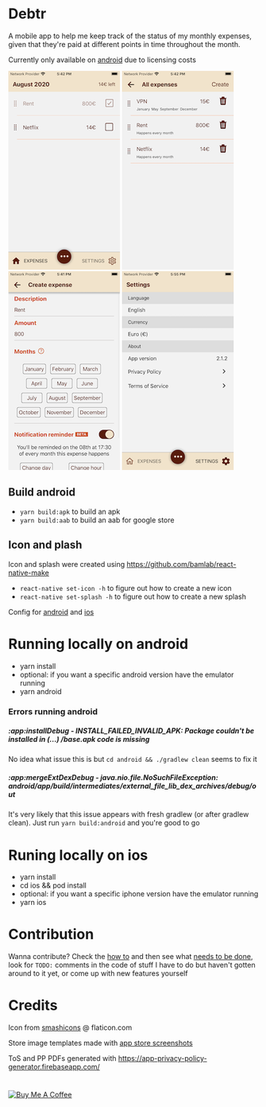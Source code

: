 # Debtr

A mobile app to help me keep track of the status of my monthly expenses, given that they're paid at different points in time throughout the month.

Currently only available on [android](https://play.google.com/store/apps/details?id=com.debtr) due to licensing costs

![app screenshot](screenshots/1.png)
![app screenshot](screenshots/2.png)
![app screenshot](screenshots/3.png)
![app screenshot](screenshots/4.png)

## Build android

- `yarn build:apk` to build an apk
- `yarn build:aab` to build an aab for google store

## Icon and plash

Icon and splash were created using https://github.com/bamlab/react-native-make

- `react-native set-icon -h` to figure out how to create a new icon
- `react-native set-splash -h` to figure out how to create a new splash

Config for [android](https://github.com/crazycodeboy/react-native-splash-screen) and [ios](https://medium.com/@appstud/add-a-splash-screen-to-a-react-native-app-810492e773f9)

# Running locally on android

- yarn install
- optional: if you want a specific android version have the emulator running
- yarn android

### Errors running android

##### :app:installDebug - INSTALL_FAILED_INVALID_APK: Package couldn't be installed in (...) /base.apk code is missing

No idea what issue this is but `cd android && ./gradlew clean` seems to fix it

##### :app:mergeExtDexDebug - java.nio.file.NoSuchFileException: android/app/build/intermediates/external_file_lib_dex_archives/debug/out

It's very likely that this issue appears with fresh gradlew (or after gradlew clean). Just run `yarn build:android` and you're good to go

# Runing locally on ios

- yarn install
- cd ios && pod install
- optional: if you want a specific iphone version have the emulator running
- yarn ios

# Contribution

Wanna contribute? Check the [how to](https://github.com/Ribeiro-Tiago/debtr/blob/master/CONTRIBUTING.md) and then see what [needs to be done](https://github.com/Ribeiro-Tiago/debtr/blob/master/TODO.md), look for `TODO:` comments in the code of stuff I have to do but haven't gotten around to it yet, or come up with new features yourself

# Credits

Icon from [smashicons](https://www.flaticon.com/authors/smashicons) @ flaticon.com

Store image templates made with [app store screenshots](https://www.appstorescreenshot.com/)

ToS and PP PDFs generated with https://app-privacy-policy-generator.firebaseapp.com/

#

<a href="https://www.buymeacoffee.com/ribeirotiago" target="_blank"><img src="https://cdn.buymeacoffee.com/buttons/default-violet.png" alt="Buy Me A Coffee" style="height: 51px !important;width: 217px !important;" ></a>
